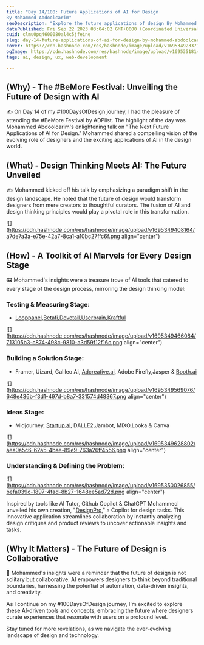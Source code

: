 ```yaml
---
title: "Day 14/100: Future Applications of AI for Design
By Mohammed Abdoolcarim"
seoDescription: "Explore the future applications of design By Mohammed Abdoolcarim from the #BeMore Festival. Discover AI tools reshaping the design landscape."
datePublished: Fri Sep 22 2023 03:04:02 GMT+0000 (Coordinated Universal Time)
cuid: clmu0pq4600080al4c5jfeine
slug: day-14-future-applications-of-ai-for-design-by-mohammed-abdoolcarim
cover: https://cdn.hashnode.com/res/hashnode/image/upload/v1695349233719/dd9e01bb-2d2c-4c59-ad63-b67d3e058dce.png
ogImage: https://cdn.hashnode.com/res/hashnode/image/upload/v1695351814019/6ac80e35-8798-4662-a8de-b7bdc0dea2a8.png
tags: ai, design, ux, web-development

---
```


## **(Why) - The #BeMore Festival: Unveiling the Future of Design with AI**

✍️ On Day 14 of my #100DaysOfDesign journey, I had the pleasure of attending the #BeMore Festival by ADPlist. The highlight of the day was Mohammed Abdoolcarim's enlightening talk on "The Next Future Applications of AI for Design." Mohammed shared a compelling vision of the evolving role of designers and the exciting applications of AI in the design world.

## **(What) - Design Thinking Meets AI: The Future Unveiled**

✍️ Mohammed kicked off his talk by emphasizing a paradigm shift in the design landscape. He noted that the future of design would transform designers from mere creators to thoughtful curators. The fusion of AI and design thinking principles would play a pivotal role in this transformation.

![](https://cdn.hashnode.com/res/hashnode/image/upload/v1695349408164/a7de7a3a-e75e-42a7-8ca1-a10bc27ffc6f.png align="center")

## **(How) - A Toolkit of AI Marvels for Every Design Stage**

🖼️ Mohammed's insights were a treasure trove of AI tools that catered to every stage of the design process, mirroring the design thinking model:

### **Testing & Measuring Stage:**

* [Looppanel](https://www.looppanel.com/),[Betafi](https://www.betafi.co/),[Dovetail](https://dovetail.com/),[Userbrain](https://www.userbrain.com/en/),[Kraftful](https://www.kraftful.com/)
    

![](https://cdn.hashnode.com/res/hashnode/image/upload/v1695349466084/713105b3-c874-498c-9810-a3d59f12f16c.png align="center")

### **Building a Solution Stage:**

* Framer, Uizard, Galileo Ai, [Adcreative.ai](http://Adcreative.ai), Adobe Firefly,Jasper & [Booth.ai](http://Booth.ai)
    

![](https://cdn.hashnode.com/res/hashnode/image/upload/v1695349569076/648e436b-f3d1-497d-b8a7-331574d48367.png align="center")

### **Ideas Stage:**

* Midjourney, [Startup.ai](http://Startup.ai), DALLE2,Jambot, MIXO,Looka & Canva
    

![](https://cdn.hashnode.com/res/hashnode/image/upload/v1695349628802/aea0a5c6-62a5-4bae-89e9-763a26ff4556.png align="center")

### **Understanding & Defining the Problem:**

![](https://cdn.hashnode.com/res/hashnode/image/upload/v1695350026855/befa039c-1897-4fad-8b27-1648ee5ad72d.png align="center")

Inspired by tools like AI Tutor, Github Copilot & ChatGPT Mohammed unveiled his own creation, "[DesignPro](https://beta.designpro.ai/)," a Copilot for design tasks. This innovative application streamlines collaboration by instantly analyzing design critiques and product reviews to uncover actionable insights and tasks.

## **(Why It Matters) - The Future of Design is Collaborative**

🌟 Mohammed's insights were a reminder that the future of design is not solitary but collaborative. AI empowers designers to think beyond traditional boundaries, harnessing the potential of automation, data-driven insights, and creativity.

As I continue on my #100DaysOfDesign journey, I'm excited to explore these AI-driven tools and concepts, embracing the future where designers curate experiences that resonate with users on a profound level.

Stay tuned for more revelations, as we navigate the ever-evolving landscape of design and technology.